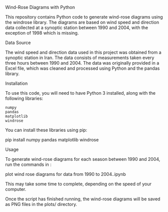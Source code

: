 Wind-Rose Diagrams with Python

This repository contains Python code to generate wind-rose diagrams using the windrose library. The diagrams are based on wind speed and direction data collected at a synoptic station between 1990 and 2004, with the exception of 1998 which is missing.

Data Source

The wind speed and direction data used in this project was obtained from a synoptic station in Iran. The data consists of measurements taken every three hours between 1990 and 2004. The data was originally provided in a Excel file, which was cleaned and processed using Python and the pandas library.

Installation

To use this code, you will need to have Python 3 installed, along with the following libraries:

    numpy
    pandas
    matplotlib
    windrose

You can install these libraries using pip:

pip install numpy pandas matplotlib windrose

Usage

To generate wind-rose diagrams for each season between 1990 and 2004, run the commands in :

plot wind rose diagrams for data from 1990 to 2004..ipynb

This may take some time to complete, depending on the speed of your computer.

Once the script has finished running, the wind-rose diagrams will be saved as PNG files in the plots/ directory.
